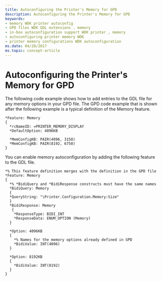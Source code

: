 ```yaml
---
title: Autoconfiguring the Printer's Memory for GPD
description: Autoconfiguring the Printer's Memory for GPD
keywords:
- memory WDK printer autoconfig
- GPD files WDK GDL extensions , memory
- in-box autoconfiguration support WDK printer , memory
- autoconfiguring printer memory WDK
- printer memory configurations WDK autoconfiguration
ms.date: 04/20/2017
ms.topic: concept-article
---
```


# Autoconfiguring the Printer's Memory for GPD


The following code example shows how to add entries to the GDL file for any memory options in your GPD file. The GPD code example that is shown after the following example is a typical definition of the Memory feature.

```GPD
*Feature: Memory
{
  *rcNameID: =PRINTER_MEMORY_DISPLAY
  *DefaultOption: 4096KB

  *MemConfigKB: PAIR(4096, 3150)
  *MemConfigKB: PAIR(8192, 6750)
}
```

You can enable memory autoconfiguration by adding the following feature to the GDL file.

```GDL
*% This feature definition merges with the definition in the GPD file
*Feature: Memory
{
  *% *BidiQuery and *BidiResponse constructs must have the same names
  *BidiQuery: Memory
  {
  *QueryString: "\Printer.Configuration.Memory:Size"
  }
  *BidiResponse: Memory
   {
    *ResponseType: BIDI_INT
    *ResponseData: ENUM_OPTION (Memory)
  }

  *Option: 4096KB
  {
    *% Names for the memory options already defined in GPD
    *BidiValue: INT(4096)
  }

  *Option: 8192KB
  {
    *BidiValue: INT(8192)
  }
}
```








